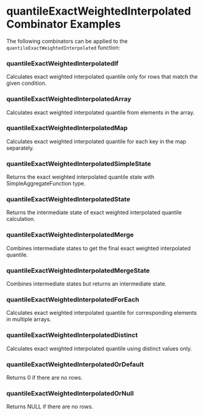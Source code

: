 # quantileExactWeightedInterpolated Combinator Examples

The following combinators can be applied to the `quantileExactWeightedInterpolated` function:

### quantileExactWeightedInterpolatedIf
Calculates exact weighted interpolated quantile only for rows that match the given condition.

### quantileExactWeightedInterpolatedArray
Calculates exact weighted interpolated quantile from elements in the array.

### quantileExactWeightedInterpolatedMap
Calculates exact weighted interpolated quantile for each key in the map separately.

### quantileExactWeightedInterpolatedSimpleState
Returns the exact weighted interpolated quantile state with SimpleAggregateFunction type.

### quantileExactWeightedInterpolatedState
Returns the intermediate state of exact weighted interpolated quantile calculation.

### quantileExactWeightedInterpolatedMerge
Combines intermediate states to get the final exact weighted interpolated quantile.

### quantileExactWeightedInterpolatedMergeState
Combines intermediate states but returns an intermediate state.

### quantileExactWeightedInterpolatedForEach
Calculates exact weighted interpolated quantile for corresponding elements in multiple arrays.

### quantileExactWeightedInterpolatedDistinct
Calculates exact weighted interpolated quantile using distinct values only.

### quantileExactWeightedInterpolatedOrDefault
Returns 0 if there are no rows.

### quantileExactWeightedInterpolatedOrNull
Returns NULL if there are no rows. 